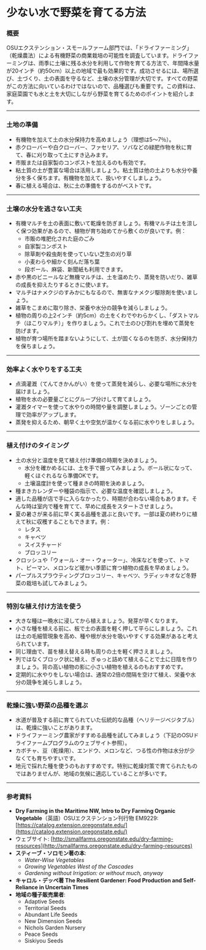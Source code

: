# 少ない水で野菜を育てる方法

### 概要

OSUエクステンション・スモールファーム部門では、「ドライファーミング」（乾燥農法）による有機野菜の商業栽培の可能性を調査しています。ドライファーミングは、雨季に土壌に残る水分を利用して作物を育てる方法で、年間降水量が20インチ（約50cm）以上の地域で最も効果的です。成功させるには、場所選び、土づくり、土の表面を守るなど、土壌の水分管理が大切です。すべての野菜がこの方法に向いているわけではないので、品種選びも重要です。この資料は、家庭菜園でも水と土を大切にしながら野菜を育てるためのポイントを紹介します。

---

### 土地の準備

- 有機物を加えて土の水分保持力を高めましょう（理想は5〜7％）。
- 赤クローバーや白クローバー、ファセリア、ソバなどの緑肥作物を秋に育て、春に刈り取って土にすき込みます。
- 市販または自家製のコンポストを加えるのも有効です。
- 粘土質の土が豊富な場合は活用しましょう。粘土質は他の土よりも水分や養分を多く保ちます。有機物を加えて、扱いやすくしましょう。
- 春に植える場合は、秋に土の準備をするのがベストです。

---

### 土壌の水分を逃さない工夫

- 有機マルチを土の表面に敷いて乾燥を防ぎましょう。有機マルチは土を涼しく保つ効果があるので、植物が育ち始めてから敷くのが良いです。例：
  - 市販の堆肥化された庭のごみ
  - 自家製コンポスト
  - 除草剤や殺虫剤を使っていない芝生の刈り草
  - 小麦わらや細かく刻んだ落ち葉
  - 段ボール、麻袋、新聞紙も利用できます。
- 赤や黒のビニールなど無機マルチは、土を温めたり、蒸発を防いだり、雑草の成長を抑えたりするときに使います。
- マルチはナメクジのすみかにもなるので、無害なナメクジ駆除剤を使いましょう。
- 雑草をこまめに取り除き、栄養や水分の競争を減らしましょう。
- 植物の周りの上2インチ（約5cm）の土をくわでやわらかくし、「ダストマルチ（ほこりマルチ）」を作りましょう。これで土のひび割れを埋めて蒸発を防げます。
- 植物が育つ場所を踏まないようにして、土が固くなるのを防ぎ、水分保持力を保ちましょう。

---

### 効率よく水やりをする工夫

- 点滴灌漑（てんてきかんがい）を使って蒸発を減らし、必要な場所に水分を届けましょう。
- 植物を水の必要量ごとにグループ分けして育てましょう。
- 灌漑タイマーを使って水やりの時間や量を調整しましょう。ゾーンごとの管理で効率がアップします。
- 蒸発を抑えるため、朝早く土や空気が温かくなる前に水やりをしましょう。

---

### 植え付けのタイミング

- 土の水分と温度を見て植え付け準備の時期を決めましょう。
  - 水分を確かめるには、土を手で握ってみましょう。ボール状になって、軽くほぐれるなら準備OKです。
  - 土壌温度計を使って種まきの時期を決めましょう。
- 種まきカレンダーや種袋の指示で、必要な温度を確認しましょう。
- 適した品種が店で手に入らなかったり、時期が合わない場合もあります。そんな時は室内で種を育てて、早めに成長をスタートさせましょう。
- 夏の暑さが来る前に早く実る品種を選ぶと良いです。一部は夏の終わりに植えて秋に収穫することもできます。例：
  - レタス
  - キャベツ
  - スイスチャード
  - ブロッコリー
- クロッシュや「ウォール・オー・ウォーター」、冷床などを使って、トマト、ピーマン、メロンなど暖かい季節に育つ植物の成長を早めましょう。
- パープルスプラウティングブロッコリー、キャベツ、ラディッキオなど冬野菜の栽培も試してみましょう。

---

### 特別な植え付け方法を使う

- 大きな種は一晩水に浸してから植えましょう。発芽が早くなります。
- 小さな種を植える前に、板で土の表面を軽く押して平らにしましょう。これは土の毛細管現象を高め、種や根が水分を吸いやすくする効果があると考えられています。
- 同じ理由で、苗を植え替える時も周りの土を軽く押さえましょう。
- 列ではなくブロック状に植え、ぎゅっと詰めて植えることで土に日陰を作りましょう。背の高い植物の影に小さい植物を植えるのもおすすめです。
- 定期的に水やりをしない場合は、通常の2倍の間隔を空けて植え、栄養や水分の競争を減らしましょう。

---

### 乾燥に強い野菜の品種を選ぶ

- 水道が普及する前に育てられていた伝統的な品種（ヘリテージベジタブル）は、乾燥に強いことがあります。
- ドライファーミング農家がすすめる品種を試してみましょう（下記のOSUドライファームプログラムのウェブサイト参照）。
- カボチャ、豆（乾燥用）、エンドウ、メロンなど、つる性の作物は水分が少なくても育ちやすいです。
- 地元で採れた種を使うのもおすすめです。特別に乾燥対策で育てられたものではありませんが、地域の気候に適応していることが多いです。

---

### 参考資料

- **Dry Farming in the Maritime NW, Intro to Dry Farming Organic Vegetable**（英語）OSUエクステンション刊行物 EM9229: [https://catalog.extension.oregonstate.edu/](https://catalog.extension.oregonstate.edu/)
- ウェブサイト: [http://smallfarms.oregonstate.edu/dry-farming-resources](http://smallfarms.oregonstate.edu/dry-farming-resources)
- **スティーブ・ソロモン著の本**:
  - *Water-Wise Vegetables*
  - *Growing Vegetables West of the Cascades*
  - *Gardening without Irrigation: or without much, anyway*
- **キャロル・デッペ著 The Resilient Gardener: Food Production and Self-Reliance in Uncertain Times**
- **地域の種子販売業者**:
  - Adaptive Seeds
  - Territorial Seeds
  - Abundant Life Seeds
  - New Dimension Seeds
  - Nichols Garden Nursery
  - Peace Seeds
  - Siskiyou Seeds
